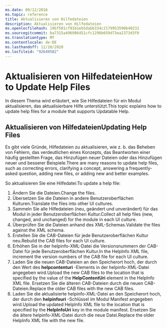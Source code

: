 ```yaml
---
ms.date: 09/12/2016
ms.topic: reference
title: Aktualisieren von Hilfedateien
description: Aktualisieren von Hilfedateien
ms.openlocfilehash: 19bf501cf91b1eb5dabb334c2179953590b40232
ms.sourcegitcommit: ba7315a496986451cfc1296b659d73ea2373d3f0
ms.translationtype: MT
ms.contentlocale: de-DE
ms.lasthandoff: 12/10/2020
ms.locfileid: "92649582"
---
```

# <a name="how-to-update-help-files"></a><span data-ttu-id="f8e7e-103">Aktualisieren von Hilfedateien</span><span class="sxs-lookup"><span data-stu-id="f8e7e-103">How to Update Help Files</span></span>

<span data-ttu-id="f8e7e-104">In diesem Thema wird erläutert, wie Sie Hilfedateien für ein Modul aktualisieren, das aktualisierbare Hilfe unterstützt.</span><span class="sxs-lookup"><span data-stu-id="f8e7e-104">This topic explains how to update help files for a module that supports Updatable Help.</span></span>

## <a name="updating-help-files"></a><span data-ttu-id="f8e7e-105">Aktualisieren von Hilfedateien</span><span class="sxs-lookup"><span data-stu-id="f8e7e-105">Updating Help Files</span></span>

<span data-ttu-id="f8e7e-106">Es gibt viele Gründe, Hilfedateien zu aktualisieren, wie z. b. das Beheben von Fehlern, das verdeutlichen eines Konzepts, das Beantworten einer häufig gestellten Frage, das Hinzufügen neuer Dateien oder das Hinzufügen neuer und besserer Beispiele.</span><span class="sxs-lookup"><span data-stu-id="f8e7e-106">There are many reasons to update help files, such as correcting errors, clarifying a concept, answering a frequently-asked question, adding new files, or adding new and better examples.</span></span>

<span data-ttu-id="f8e7e-107">So aktualisieren Sie eine Hilfedatei:</span><span class="sxs-lookup"><span data-stu-id="f8e7e-107">To update a help file:</span></span>

1. <span data-ttu-id="f8e7e-108">Ändern Sie die Dateien.</span><span class="sxs-lookup"><span data-stu-id="f8e7e-108">Change the files.</span></span>
1. <span data-ttu-id="f8e7e-109">Übersetzen Sie die Dateien in andere Benutzeroberflächen Kulturen.</span><span class="sxs-lookup"><span data-stu-id="f8e7e-109">Translate the files into other UI cultures.</span></span>
1. <span data-ttu-id="f8e7e-110">Sammeln Sie alle Hilfedateien (neu, geändert und unverändert) für das Modul in jeder Benutzeroberflächen Kultur.</span><span class="sxs-lookup"><span data-stu-id="f8e7e-110">Collect all help files (new, changed, and unchanged) for the module in each UI culture.</span></span>
1. <span data-ttu-id="f8e7e-111">Überprüfen Sie die Dateien anhand des XML-Schemas.</span><span class="sxs-lookup"><span data-stu-id="f8e7e-111">Validate the files against the XML schema.</span></span>
1. <span data-ttu-id="f8e7e-112">Erstellen Sie die CAB-Dateien für jede Benutzeroberflächen Kultur neu.</span><span class="sxs-lookup"><span data-stu-id="f8e7e-112">Rebuild the CAB files for each UI culture.</span></span>
1. <span data-ttu-id="f8e7e-113">Erhöhen Sie in der helpinfo-XML-Datei die Versionsnummern der CAB-Datei für jede Benutzeroberflächen Kultur.</span><span class="sxs-lookup"><span data-stu-id="f8e7e-113">In the HelpInfo XML file, increment the version numbers of the CAB file for each UI culture.</span></span>
1. <span data-ttu-id="f8e7e-114">Laden Sie die neuen CAB-Dateien an den Speicherort hoch, der durch den Wert des **helpcontenturi** -Elements in der helpinfo-XML-Datei angegeben wird.</span><span class="sxs-lookup"><span data-stu-id="f8e7e-114">Upload the new CAB files to the location that is specified by the value of the **HelpContentUri** element in the HelpInfo XML file.</span></span> <span data-ttu-id="f8e7e-115">Ersetzen Sie die älteren CAB-Dateien durch die neuen CAB-Dateien.</span><span class="sxs-lookup"><span data-stu-id="f8e7e-115">Replace the older CAB files with the new CAB files.</span></span>
1. <span data-ttu-id="f8e7e-116">Laden Sie die aktualisierte helpinfo-XML-Datei an den Speicherort hoch, der durch den **helpinfouri** -Schlüssel im Modul Manifest angegeben wird.</span><span class="sxs-lookup"><span data-stu-id="f8e7e-116">Upload the updated HelpInfo XML file to the location that is specified by the **HelpInfoUri** key in the module manifest.</span></span> <span data-ttu-id="f8e7e-117">Ersetzen Sie die ältere helpinfo-XML-Datei durch die neue Datei.</span><span class="sxs-lookup"><span data-stu-id="f8e7e-117">Replace the older HelpInfo XML file with the new file.</span></span>

